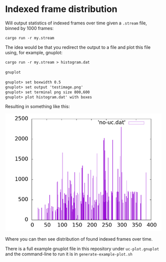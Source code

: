 # Indexed frame distribution

Will output statistics of indexed frames over time given a `.stream` file, binned by 1000 frames:

```
cargo run -r my.stream
```

The idea would be that you redirect the output to a file and plot this file using, for example, gnuplot:

```
cargo run -r my.stream > histogram.dat

gnuplot

gnuplot> set boxwidth 0.5
gnuplot> set output 'testimage.png'
gnuplot> set terminal png size 800,600
gnuplot> plot histogram.dat' with boxes
```

Resulting in something like this:

![](images/testimage.png)

Where you can then see distribution of found indexed frames over time.

There is a full example gnuplot file in this repository under `uc-plot.gnuplot` and the command-line to run it is in `generate-example-plot.sh`
